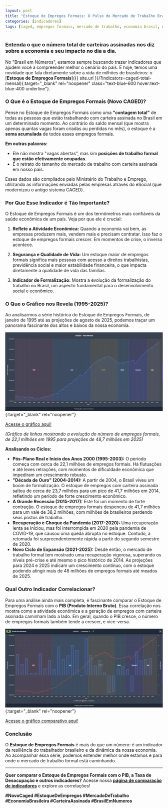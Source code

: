 ```yaml
---
layout: post
title: "Estoque de Empregos Formais: O Pulso do Mercado de Trabalho Brasileiro"
categories: [indicadores]
tags: [caged, empregos formais, mercado de trabalho, economia brasil, dados abertos]
---
```


### Entenda o que o número total de carteiras assinadas nos diz sobre a economia e seu impacto no dia a dia.

No "Brasil em Números", estamos sempre buscando trazer indicadores que ajudem você a compreender melhor o cenário do país. E hoje, temos uma novidade que fala diretamente sobre a vida de milhões de brasileiros: o [**Estoque de Empregos Formais**]({{ site.url }}/?indicators=caged-total-mensal){:target="\_blank" rel="noopener" class="text-blue-600 hover:text-blue-400 underline"}.

### O Que é o Estoque de Empregos Formais (Novo CAGED)?

Pense no Estoque de Empregos Formais como uma **"contagem total"** de todas as pessoas que estão trabalhando com carteira assinada no Brasil em um determinado momento. Ao contrário do saldo mensal (que mostra apenas quantas vagas foram criadas ou perdidas no mês), o estoque é a **soma acumulada** de todos esses empregos formais.

**Em outras palavras:**

* Ele não mostra "vagas abertas", mas sim **posições de trabalho formal que estão efetivamente ocupadas**.
* É o retrato do tamanho do mercado de trabalho com carteira assinada em nosso país.

Esses dados são compilados pelo Ministério do Trabalho e Emprego, utilizando as informações enviadas pelas empresas através do eSocial (que modernizou o antigo sistema CAGED).

### Por Que Esse Indicador é Tão Importante?

O Estoque de Empregos Formais é um dos termômetros mais confiáveis da saúde econômica de um país. Veja por que ele é crucial:

1.  **Reflete a Atividade Econômica:** Quando a economia vai bem, as empresas produzem mais, vendem mais e precisam contratar. Isso faz o estoque de empregos formais crescer. Em momentos de crise, o inverso acontece.

2.  **Segurança e Qualidade de Vida:** Um estoque maior de empregos formais significa mais pessoas com acesso a direitos trabalhistas, previdência social e maior estabilidade financeira, o que impacta diretamente a qualidade de vida das famílias.

3.  **Indicador de Formalização:** Mostra a evolução da formalização do trabalho no Brasil, um aspecto fundamental para o desenvolvimento social e econômico.

### O Que o Gráfico nos Revela (1995-2025)?

Ao analisarmos a série histórica do Estoque de Empregos Formais, de janeiro de 1995 até as projeções de agosto de 2025, podemos traçar um panorama fascinante dos altos e baixos da nossa economia.

[![GRÁFICO: ESTOQUE DE EMPREGOS FORMAIS - TOTAL (1995-2025)](/assets/img/caged.webp)](/assets/img/caged.webp){:target="\_blank" rel="noopener"}

<p class="text-center">
<a href="{{ site.url }}/?indicators=caged-total-mensal" class="text-blue-600 hover:text-blue-400 underline" target="_blank" rel="noopener">Acesse o gráfico aqui!</a>
</p>

*(Gráfico de linhas mostrando a evolução do número de empregos formais, de 22,1 milhões em 1995 para projeções de 48,7 milhões em 2025)*

**Analisando os Ciclos:**

* **Pós-Plano Real e Início dos Anos 2000 (1995-2003):** O período começa com cerca de 22,1 milhões de empregos formais. Há flutuações e até leves retrações, com momentos de dificuldade econômica que impediram um crescimento robusto.
* **"Década de Ouro" (2004-2014):** A partir de 2004, o Brasil viveu um boom de formalização. O estoque de empregos com carteira assinada saltou de cerca de 23,7 milhões para um pico de 41,7 milhões em 2014, refletindo um período de forte crescimento econômico.
* **A Grande Recessão (2015-2017):** Este foi um momento de forte contração. O estoque de empregos formais despencou de 41,7 milhões para um vale de 38,2 milhões, com milhões de brasileiros perdendo seus postos de trabalho.
* **Recuperação e Choque da Pandemia (2017-2020):** Uma recuperação lenta se iniciou, mas foi interrompida em 2020 pela pandemia de COVID-19, que causou uma queda abrupta no estoque. Contudo, a retomada foi surpreendentemente rápida a partir do segundo semestre de 2020.
* **Novo Ciclo de Expansão (2021-2025):** Desde então, o mercado de trabalho formal tem mostrado uma recuperação vigorosa, superando os níveis pré-crise e até mesmo o pico histórico de 2014. As projeções para 2024 e 2025 indicam um crescimento contínuo, com o estoque podendo atingir mais de 48 milhões de empregos formais até meados de 2025.

### Qual Outro Indicador Correlacionar?

Para uma análise ainda mais completa, é fascinante comparar o Estoque de Empregos Formais com o **PIB (Produto Interno Bruto)**. Essa correlação nos mostra como a atividade econômica e a geração de empregos com carteira assinada caminham lado a lado. Em geral, quando o PIB cresce, o número de empregos formais também tende a crescer, e vice-versa.

[![GRÁFICO: COMPARATIVO PIB X ESTOQUE DE EMPREGOS FORMAIS (1995-2025)](/assets/img/caged-x-pib.webp)](/assets/img/caged-x-pib.webp){:target="\_blank" rel="noopener"}

<p class="text-center">
<a href="{{ site.url }}/?indicators=caged-total-mensal,pib-real-anual" class="text-blue-600 hover:text-blue-400 underline" target="_blank" rel="noopener">Acesse o gráfico comparativo aqui!</a>
</p>

### Conclusão

O **Estoque de Empregos Formais** é mais do que um número: é um indicador da resiliência do trabalhador brasileiro e da dinâmica da nossa economia. Ao acompanhar essa série, podemos entender melhor onde estamos e para onde o mercado de trabalho formal está caminhando.

---

**Quer comparar o Estoque de Empregos Formais com o PIB, a Taxa de Desocupação e outros indicadores?** Acesse nossa [**página de comparação de indicadores**](insira-o-link-para-a-pagina-de-comparacao-aqui) e explore as correlações!

**#NovoCaged #EstoqueDeEmpregos #MercadoDeTrabalho #EconomiaBrasileira #CarteiraAssinada #BrasilEmNumeros**